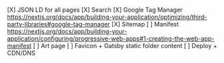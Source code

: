 [X] JSON LD for all pages
[X] Search
[X] Google Tag Manager https://nextjs.org/docs/app/building-your-application/optimizing/third-party-libraries#google-tag-manager
[X] Sitemap
[ ] Manifest https://nextjs.org/docs/app/building-your-application/configuring/progressive-web-apps#1-creating-the-web-app-manifest
[ ] Art page
[ ] Favicon + Gatsby static folder content
[ ] Deploy + CDN/DNS 
